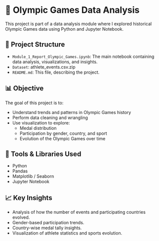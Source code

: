 # 🏅 Olympic Games Data Analysis

This project is part of a data analysis module where I explored historical Olympic Games data using Python and Jupyter Notebook.

## 📁 Project Structure

- `Module_1_Report_Olympic_Games.ipynb`: The main notebook containing data analysis, visualizations, and insights.
- `Dataset`: athlete_events.csv.zip
- `README.md`: This file, describing the project.

## 📊 Objective

The goal of this project is to:
- Understand trends and patterns in Olympic Games history
- Perform data cleaning and wrangling
- Use visualization to explore:
  - Medal distribution
  - Participation by gender, country, and sport
  - Evolution of the Olympic Games over time

## 🔧 Tools & Libraries Used

- Python
- Pandas
- Matplotlib / Seaborn
- Jupyter Notebook

## 📈 Key Insights

- Analysis of how the number of events and participating countries evolved.
- Gender-based participation trends.
- Country-wise medal tally insights.
- Visualization of athlete statistics and sports evolution.
